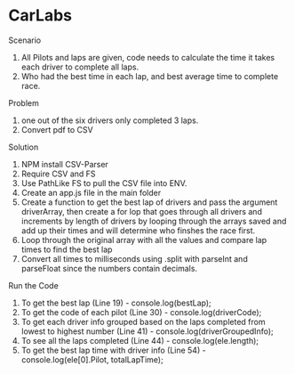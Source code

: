 # CarLabs

Scenario

1. All Pilots and laps are given, code needs to calculate the time it takes each driver to complete all laps.
2. Who had the best time in each lap, and best average time to complete race.

Problem

1. one out of the six drivers only completed 3 laps.
2. Convert pdf to CSV

Solution

1. NPM install CSV-Parser
2. Require CSV and FS
3. Use PathLike FS to pull the CSV file into ENV.
4. Create an app.js file in the main folder
5. Create a function to get the best lap of drivers and pass the argument driverArray, then create a for lop that goes through all drivers and increments by length of drivers by looping through the arrays saved and add up their times and will determine who finshes the race first.
6. Loop through the original array with all the values and compare lap times to find the best lap
7. Convert all times to milliseconds using .split with parseInt and parseFloat since the numbers contain decimals.

Run the Code

1. To get the best lap (Line 19) - console.log(bestLap);
2. To get the code of each pilot (Line 30) - console.log(driverCode);
3. To get each driver info grouped based on the laps completed from lowest to highest number (Line 41) - console.log(driverGroupedInfo);
4. To see all the laps completed (Line 44) - console.log(ele.length);
5. To get the best lap time with driver info (Line 54) - console.log(ele[0].Pilot, totalLapTime);
